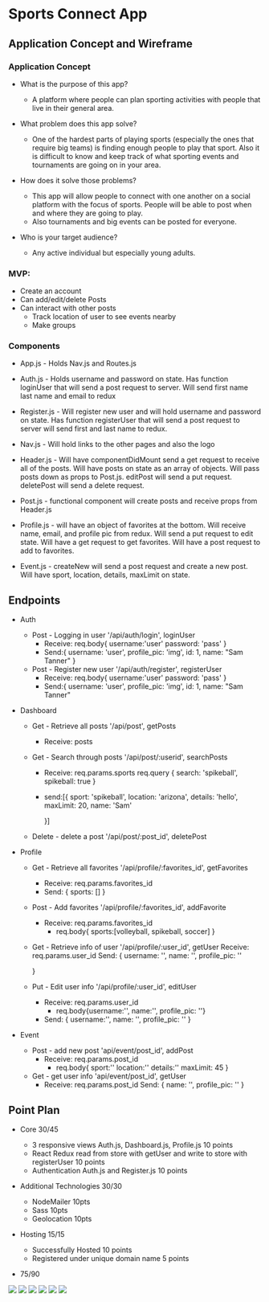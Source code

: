 # Sports Connect App

## Application Concept and Wireframe

### Application Concept
 
- What is the purpose of this app?
    - A platform where people can plan sporting activities with people that live in their general area.

- What problem does this app solve?
    - One of the hardest parts of playing sports (especially the ones that require big teams) is finding enough people to play that sport. Also it is difficult to know and keep track of what sporting events and tournaments are going on in your area.

- How does it solve those problems?
    - This app will allow people to connect with one another on a social platform with the focus of sports. People will be able to post when and where they are going to play. 
    - Also tournaments and big events can be posted for everyone.

- Who is your target audience?
    - Any active individual but especially young adults.


### MVP:
- Create an account
- Can add/edit/delete Posts
- Can interact with other posts
    - Track location of user to see events nearby
    - Make groups


### Components
- App.js - Holds Nav.js and Routes.js
	
- Auth.js -  Holds username and password on state. Has function loginUser that will send a 	post request to server. Will send first name last name and email to redux

- Register.js - Will register new user and will hold username and password on state. Has function registerUser that will send a post request to server will send first and last name 		to redux.

- Nav.js - Will hold links to the other pages and also the logo

- Header.js -   Will have componentDidMount send a get request to receive all of the posts. Will have posts on state as an array of objects. Will pass posts down as props to Post.js. editPost will send a put request. deletePost will send a delete request.

- Post.js - functional component will create posts and receive props from Header.js

- Profile.js - will have an object of favorites at the bottom. Will receive name, email, and profile pic from redux. Will send a put request to edit state. Will have a get request to get favorites. Will have a post request to add to favorites.

- Event.js - createNew will send a post request and create a new post. Will have sport, location, details, maxLimit on state.



## Endpoints
- Auth
    - Post - Logging in user '/api/auth/login', loginUser
        - Receive: req.body{
            username:'user'
            password: 'pass'
        }
        - Send:{ 
            username: 'user',
            profile_pic: 'img',
            id: 1,
            name: "Sam Tanner"
        }
    - Post - Register new user '/api/auth/register', registerUser
        - Receive: req.body{
            username:'user'
            password: 'pass'
        }
        - Send:{ 
            username: 'user',
            profile_pic: 'img',
            id: 1,
            name: "Sam Tanner"
- Dashboard
    - Get - Retrieve all posts '/api/post', getPosts
        - Receive: posts
    - Get - Search through posts '/api/post/:userid', searchPosts
        - Receive: req.params.sports
            req.query {
                search: 'spikeball',
                spikeball: true
            }
        - send:[{
                sport: 'spikeball',
                location: 'arizona',
                details: 'hello',
                maxLimit: 20,
                name: 'Sam'
                 
            }]

    - Delete - delete a post '/api/post/:post_id', deletePost

- Profile

    - Get - Retrieve all favorites '/api/profile/:favorites_id', getFavorites
        - Receive: req.params.favorites_id
        - Send: {
            sports: []
        }

    - Post - Add favorites '/api/profile/:favorites_id', addFavorite
        - Receive: req.params.favorites_id 
            - req.body{
                sports:[volleyball, spikeball, soccer]
            }
    - Get - Retrieve info of user '/api/profile/:user_id', getUser
        Receive: req.params.user_id
        Send: {
            username: '',
            name: '',
            profile_pic: ''
 
        }
    - Put - Edit user info '/api/profile/:user_id', editUser 
        - Receive: req.params.user_id
            - req.body{username:'',
                    name:'',
                    profile_pic: ''}
        - Send: {
            username:'',
            name: '',
            profile_pic: ''
        }

- Event

    - Post - add new post 'api/event/post_id', addPost
        - Receive: req.params.post_id
            - req.body{
                sport:''
                location:''
                details:''
                maxLimit: 45
            }
    - Get - get user info 'api/event/post_id', getUser
        - Receive: req.params.post_id
        Send: {
            name: '',
            profile_pic: ''
        }


## Point Plan

- Core 30/45
    - 3 responsive views Auth.js, Dashboard.js, Profile.js  10 points
    - React Redux read from store with getUser and write to store with registerUser 10 points
    - Authentication Auth.js and Register.js 10 points
    
- Additional Technologies 30/30
    - NodeMailer  10pts
    - Sass 10pts
    - Geolocation 10pts

- Hosting 15/15
    - Successfully Hosted 10 points
    - Registered under unique domain name 5 points


- 75/90

<img src="./src/Components/PersonalProjectSports/photo1.png">
<img src="./src/Components/PersonalProjectSports/photo2.png">
<img src="./src/Components/PersonalProjectSports/photo3.png">
<img src="./src/Components/PersonalProjectSports/photo4.png">
<img src="./src/Components/PersonalProjectSports/photo5.png">
<img src="./src/Components/PersonalProjectSports/photo6.png">

